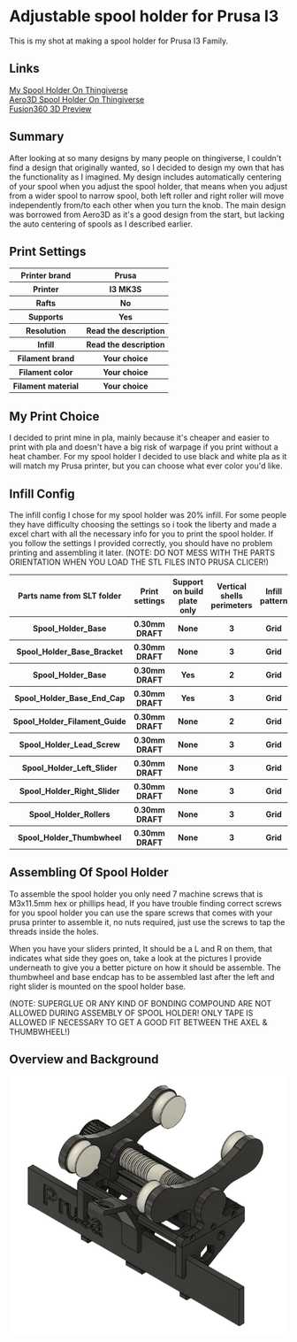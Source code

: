 # Adjustable spool holder for Prusa I3

This is my shot at making a spool holder for Prusa I3 Family.

## Links

[My Spool Holder On Thingiverse](https://www.thingiverse.com/thing:4457941)\
[Aero3D Spool Holder On Thingiverse](https://www.thingiverse.com/thing:2362427)\
[Fusion360 3D Preview](https://gmail306847.autodesk360.com/g/shares/SH56a43QTfd62c1cd9681096767b71a6baea?viewState=NoIgbgDAdAjCA0IDeAdEAXAngBwKZoC40ARXAZwEsBzAOzXjQEMyzd1C0AOAE1wHYAnACYARjAC0fPkKHiALJwDGucYwDMnPpKUBWAGycxnAGacBaAL4gAukA)

## Summary

After looking at so many designs by many people on thingiverse, I couldn't find a design that originally wanted, so I decided to design my own that has the functionality as I imagined. My design includes automatically centering of your spool when you adjust the spool holder, that means when you adjust from a wider spool to narrow spool, both left roller and right roller will move independently from/to each other when you turn the knob. The main design was borrowed from Aero3D as it's a good design from the start, but lacking the auto centering of spools as I described earlier.

## Print Settings

<table>
  <tr>
    <th>Printer brand</th>
    <th>Prusa</th>
  </tr>
    <tr>
    <th>Printer</th>
    <th>I3 MK3S</th>
  </tr>
    <tr>
    <th>Rafts</th>
    <th>No</th>
  </tr>
    <tr>
    <th>Supports</th>
    <th>Yes</th>
  </tr>
    <tr>
    <th>Resolution</th>
    <th>Read the description</th>
  </tr>
    <tr>
    <th>Infill</th>
    <th>Read the description</th>
  </tr>
   <tr>
   <th>Filament brand</th>
   <th>Your choice</th>
  </tr>
    <tr>
    <th>Filament color</th>
    <th>Your choice</th>
  </tr>
    <tr>
    <th>Filament material</th>
    <th>Your choice</th>
  </tr>
</table>

## My Print Choice

I decided to print mine in pla, mainly because it's cheaper and easier to print with pla and doesn't have a big risk of warpage if you print without a heat chamber. For my spool holder I decided to use black and white pla as it will match my Prusa printer, but you can choose what ever color you'd like.

## Infill Config

The infill config I chose for my spool holder was 20% infill. For some people they have difficulty choosing the settings so i took the liberty and made a excel chart with all the necessary info for you to print the spool holder. If you follow the settings I provided correctly, you should have no problem printing and assembling it later.
(NOTE: DO NOT MESS WITH THE PARTS ORIENTATION WHEN YOU LOAD THE STL FILES INTO PRUSA CLICER!)

<table>
    <tr>
    <th>Parts name from SLT folder</th>
    <th>Print settings</th>
    <th>Support on build plate only</th>
    <th>Vertical shells perimeters</th>
    <th>Infill pattern</th>
    <th>Infill</th>
    <th>Brim</th>
  </tr>
    <tr>
    <th>Spool_Holder_Base</th>
    <th>0.30mm DRAFT</th>
    <th>None</th>
    <th>3</th>
    <th>Grid</th>
    <th>20%</th>
    <th>None</th>
  </tr>
    <tr>
    <th>Spool_Holder_Base_Bracket</th>
    <th>0.30mm DRAFT</th>
    <th>None</th>
    <th>3</th>
    <th>Grid</th>
    <th>20%</th>
    <th>None</th>
  </tr>
    <tr>
    <th>Spool_Holder_Base</th>
    <th>0.30mm DRAFT</th>
    <th>Yes</th>
    <th>2</th>
    <th>Grid</th>
    <th>20%</th>
    <th>None</th>
  </tr>
    <tr>
    <th>Spool_Holder_Base_End_Cap</th>
    <th>0.30mm DRAFT</th>
    <th>Yes</th>
    <th>3</th>
    <th>Grid</th>
    <th>20%</th>
    <th>None</th>
  </tr>
    <tr>
    <th>Spool_Holder_Filament_Guide</th>
    <th>0.30mm DRAFT</th>
    <th>None</th>
    <th>2</th>
    <th>Grid</th>
    <th>20%</th>
    <th>None</th>
  </tr>
    <tr>
    <th>Spool_Holder_Lead_Screw</th>
    <th>0.30mm DRAFT</th>
    <th>None</th>
    <th>3</th>
    <th>Grid</th>
    <th>20%</th>
    <th>None</th>
  </tr>
    <tr>
    <th>Spool_Holder_Left_Slider</th>
    <th>0.30mm DRAFT</th>
    <th>None</th>
    <th>3</th>
    <th>Grid</th>
    <th>20%</th>
    <th>None</th>
  </tr>
    <tr>
    <th>Spool_Holder_Right_Slider</th>
    <th>0.30mm DRAFT</th>
    <th>None</th>
    <th>3</th>
    <th>Grid</th>
    <th>20%</th>
    <th>None</th>
  </tr>
    <tr>
    <th>Spool_Holder_Rollers</th>
    <th>0.30mm DRAFT</th>
    <th>None</th>
    <th>3</th>
    <th>Grid</th>
    <th>100%</th>
    <th>None</th>
  </tr>
      <tr>
    <th>Spool_Holder_Thumbwheel</th>
    <th>0.30mm DRAFT</th>
    <th>None</th>
    <th>3</th>
    <th>Grid</th>
    <th>20%</th>
    <th>None</th>
  </tr>
</table>

## Assembling Of Spool Holder

To assemble the spool holder you only need 7 machine screws that is M3x11.5mm hex or phillips head, If you have trouble finding correct screws for you spool holder you can use the spare screws that comes with your prusa printer to assemble it, no nuts required, just use the screws to tap the threads inside the holes.

When you have your sliders printed, It should be a L and R on them, that indicates what side they goes on, take a look at the pictures I provide underneath to give you a better picture on how it should be assemble. The thumbwheel and base endcap has to be assembled last after the left and right slider is mounted on the spool holder base.

(NOTE: SUPERGLUE OR ANY KIND OF BONDING COMPOUND ARE NOT ALLOWED DURING ASSEMBLY OF SPOOL HOLDER! ONLY TAPE IS ALLOWED IF NECESSARY TO GET A GOOD FIT BETWEEN THE AXEL & THUMBWHEEL!)

## Overview and Background

![alt text](https://github.com/ProgramFreakHD/Prusa-I3-Adjustable-Spool-Holder/blob/main/Pictures/Fusion360_EPcU3aeQii.png)

